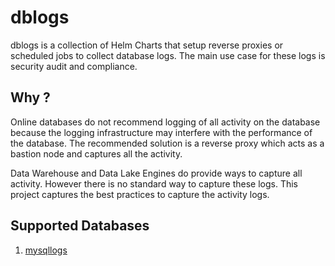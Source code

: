 # dblogs

dblogs is a collection of Helm Charts that setup reverse proxies or
scheduled jobs to collect database logs. The main use case for these
logs is security audit and compliance. 

## Why ?

Online databases do not recommend logging of all activity on the database
because the logging infrastructure may interfere with the performance of 
the database. The recommended solution is a reverse proxy which acts as a
bastion node and captures all the activity.

Data Warehouse and Data Lake Engines do provide ways to capture all activity.
However there is no standard way to capture these logs. This project captures
the best practices to capture the activity logs.

## Supported Databases
1. [mysqllogs](mysqllogs/README.md)
